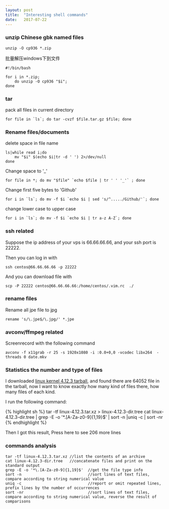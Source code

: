 ```yaml
---
layout: post
title:  "Interesting shell commands"
date:   2017-07-22
---
```


### unzip Chinese gbk named files

```
unzip -O cp936 *.zip
```

批量解压windows下到文件

```
#!/bin/bash

for i in *.zip;
    do unzip -O cp936 "$i";
done
```


### tar 

pack all files in current directory

```
for file in `ls`; do tar -cvzf $file.tar.gz $file; done
```



### Rename files/documents

delete space in file name

```
ls|while read i;do  
    mv "$i" $(echo $i|tr -d ' ') 2>/dev/null  
done 
```
Change space to '\_'

```
for file in *; do mv "$file" `echo $file | tr ' ' '_'` ; done
```


Change first five bytes to 'Github'

```
for i in `ls`; do mv -f $i `echo $i | sed 's/^...../Github/'`; done
```

change lower case to upper case

```
for i in `ls`; do mv -f $i `echo $i | tr a-z A-Z`; done
```


### ssh related

Suppose the ip address of your vps is 66.66.66.66, and your ssh port is 22222.

Then you can log in with

```
ssh centos@66.66.66.66 -p 22222
```

And you can download file with

```
scp -P 22222 centos@66.66.66.66:/home/centos/.vim.rc  ./
```


### rename files

Rename all jpe file to jpg

```
rename 's/\.jpe$/\.jpg/' *.jpe
```

### avconv/ffmpeg related

Screenrecord with the following command

```
avconv -f x11grab -r 25 -s 1920x1080 -i :0.0+0,0 -vcodec libx264  -threads 0 date.mkv
```


### Statistics the number and type of files

I downloaded [linux kernel 4.12.3 tarball](https://cdn.kernel.org/pub/linux/kernel/v4.x/linux-4.12.3.tar.xz), and found there are 64052 file in the tarball, now I want to know exactly how many kind of files there, how many files of each kind.

I run the following command:


{% highlight sh %}
tar -tf linux-4.12.3.tar.xz > linux-4.12.3-dir.tree
cat linux-4.12.3-dir.tree | grep -E -o '*\.[A-Za-z0-9]{1,19}$' | sort -n |uniq -c | sort -nr
{% endhighlight %}



<div onclick="ishidden('X')">Then I got this result, Press here to see 206 more lines</div>
<div id="X" style="display:none;">
  24934 .c<br />
  19613 .h<br />
   3817 .txt<br />
   1441 .S<br />
   1330 .dts<br />
   1024 .dtsi<br />
    763 .rst<br />
    201 .gitignore<br />
    165 .sh<br />
    162 .json<br />
    109 .ihex<br />
     63 .py<br />
     59 .cocci<br />
     46 .boot<br />
     45 .svg<br />
     40 .tc<br />
     37 .pl<br />
     32 .config<br />
     30 .debug<br />
     25 .HEX<br />
     19 .lds<br />
     15 .tmpl<br />
     15 .conf<br />
     14 .ppm<br />
     14 .fuc<br />
     12 .fuc3<br />
     10 .exceptions<br />
     10 .awk<br />
      9 .y<br />
      8 .l<br />
      8 .8<br />
      8 .1<br />
      7 .scr<br />
      7 .sa<br />
      7 .in<br />
      7 .H16<br />
      7 .dot<br />
      6 .xsl<br />
      6 .cpp<br />
      6 .asn1<br />
      5 .uc<br />
      5 .po<br />
      5 .inc<br />
      5 .fuc5<br />
      5 .cpu<br />
      4 .tbl<br />
      4 .map<br />
      4 .ld<br />
      4 .include<br />
      4 .fail<br />
      4 .doc<br />
      3 .sed<br />
      3 .pm<br />
      3 .mk<br />
      3 .html<br />
      3 .gdbinit<br />
      3 .csv<br />
      3 .am<br />
      2 .um<br />
      2 .ubsan<br />
      2 .seq<br />
      2 .rules<br />
      2 .reg<br />
      2 .powerpc<br />
      2 .postlink<br />
      2 .platforms<br />
      2 .platform<br />
      2 .pbm<br />
      2 .openrisc<br />
      2 .nommu<br />
      2 .megaraid<br />
      2 .kasan<br />
      2 .inl<br />
      2 .inf<br />
      2 .ids<br />
      2 .gperf<br />
      2 .fax<br />
      2 .FAQ<br />
      2 .build<br />
      2 .asm<br />
      2 .arm<br />
      1 .ymfsb<br />
      1 .xs<br />
      1 .x86<br />
      1 .x25<br />
      1 .wimax<br />
      1 .WARNING<br />
      1 .vringh<br />
      1 .vim<br />
      1 .vdec2<br />
      1 .uni<br />
      1 .tex<br />
      1 .syncppp<br />
      1 .sym53c8xx<br />
      1 .SRC<br />
      1 .sphinx<br />
      1 .soc<br />
      1 .smp<br />
      1 .script<br />
      1 .sb1000<br />
      1 .rest<br />
      1 .README<br />
      1 .qlge<br />
      1 .qlcnic<br />
      1 .qla4xxx<br />
      1 .qla3xxx<br />
      1 .qla2xxx<br />
      1 .preempt<br />
      1 .PL<br />
      1 .perf<br />
      1 .pass<br />
      1 .OSS<br />
      1 .ore<br />
      1 .normal<br />
      1 .netlink<br />
      1 .net<br />
      1 .ncr53c8xx<br />
      1 .modules<br />
      1 .modsign<br />
      1 .modpost<br />
      1 .modinst<br />
      1 .modes<br />
      1 .modbuiltin<br />
      1 .mm<br />
      1 .mISDN<br />
      1 .mips<br />
      1 .md<br />
      1 .mak<br />
      1 .mailmap<br />
      1 .machine<br />
      1 .lpfc<br />
      1 .loopback<br />
      1 .locks<br />
      1 .Locking<br />
      1 .libfdt<br />
      1 .LIB<br />
      1 .lib<br />
      1 .kmemcheck<br />
      1 .kgdb<br />
      1 .ipw2200<br />
      1 .ipw2100<br />
      1 .ips<br />
      1 .iosched<br />
      1 .ignore<br />
      1 .i2400m<br />
      1 .hz<br />
      1 .hysdn<br />
      1 .hp300<br />
      1 .host<br />
      1 .HiSax<br />
      1 .help<br />
      1 .headersinst<br />
      1 .glade<br />
      1 .gitattributes<br />
      1 .gigaset<br />
      1 .gif<br />
      1 .generic<br />
      1 .gate<br />
      1 .fwinst<br />
      1 .fuc4<br />
      1 .fuc0s<br />
      1 .freezer<br />
      1 .FPE<br />
      1 .FlashPoint<br />
      1 .FIRST<br />
      1 .feature<br />
      1 .extrawarn<br />
      1 .example<br />
      1 .dtc<br />
      1 .dtbinst<br />
      1 .DOC<br />
      1 .diversion<br />
      1 .dino<br />
      1 .devices<br />
      1 .default<br />
      1 .def<br />
      1 .DAC960<br />
      1 .cycladesZ<br />
      1 .css<br />
      1 .cputype<br />
      1 .copyright<br />
      1 .concap<br />
      1 .common<br />
      1 .cocciconfig<br />
      1 .clean<br />
      1 .checkpatch<br />
      1 .char<br />
      1 .ChangeLog<br />
      1 .cfg<br />
      1 .cert<br />
      1 .cc<br />
      1 .CAPI<br />
      1 .cache<br />
      1 .bus<br />
      1 .buddha<br />
      1 .binfmt<br />
      1 .bc<br />
      1 .avmb1<br />
      1 .audio<br />
      1 .arcmsr<br />
      1 .arch<br />
      1 .aic7xxx<br />
      1 .aic79xx<br />
      1 .agh<br />
      1 .AddingFirmware<br />
      1 .ac<br />
</div>


### commands analysis


```shell
tar -tf linux-4.12.3.tar.xz //list the contents of an archive
cat linux-4.12.3-dir.tree   //concatenate files and print on the standard output
grep -E -o '*\.[A-Za-z0-9]{1,19}$'  //get the file type info
sort -n                             //sort lines of text files, compare according to string numerical value
uniq -c                             //report or omit repeated lines, prefix lines by the number of occurrences
sort -nr                            //sort lines of text files, compare according to string numerical value, reverse the result of comparisons
```
